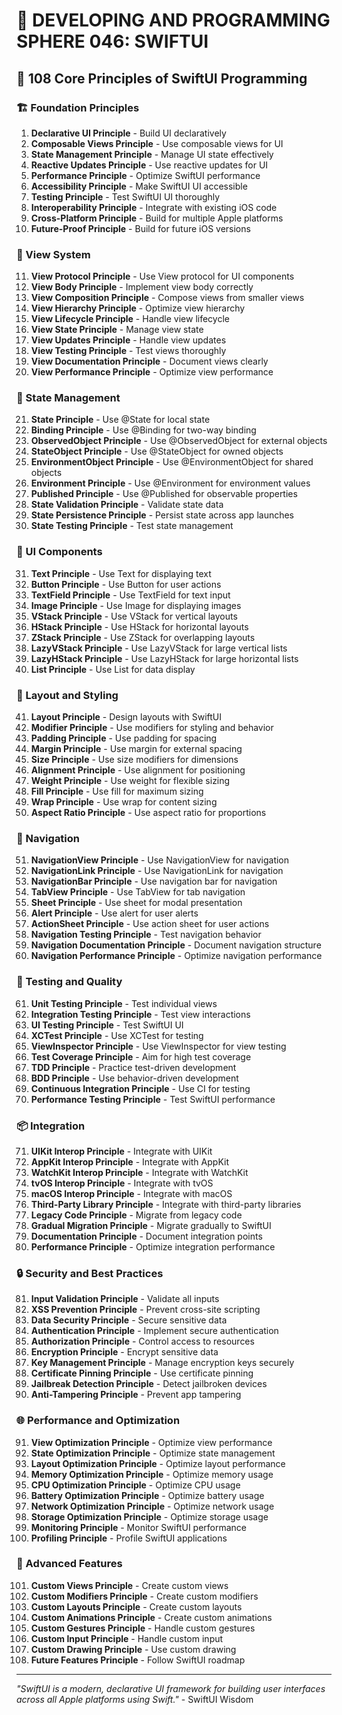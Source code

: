 # 🌟 DEVELOPING AND PROGRAMMING SPHERE 046: SWIFTUI

## 🍎 108 Core Principles of SwiftUI Programming

### 🏗️ Foundation Principles

1. **Declarative UI Principle** - Build UI declaratively
2. **Composable Views Principle** - Use composable views for UI
3. **State Management Principle** - Manage UI state effectively
4. **Reactive Updates Principle** - Use reactive updates for UI
5. **Performance Principle** - Optimize SwiftUI performance
6. **Accessibility Principle** - Make SwiftUI UI accessible
7. **Testing Principle** - Test SwiftUI UI thoroughly
8. **Interoperability Principle** - Integrate with existing iOS code
9. **Cross-Platform Principle** - Build for multiple Apple platforms
10. **Future-Proof Principle** - Build for future iOS versions

### 🎯 View System

11. **View Protocol Principle** - Use View protocol for UI components
12. **View Body Principle** - Implement view body correctly
13. **View Composition Principle** - Compose views from smaller views
14. **View Hierarchy Principle** - Optimize view hierarchy
15. **View Lifecycle Principle** - Handle view lifecycle
16. **View State Principle** - Manage view state
17. **View Updates Principle** - Handle view updates
18. **View Testing Principle** - Test views thoroughly
19. **View Documentation Principle** - Document views clearly
20. **View Performance Principle** - Optimize view performance

### 🧮 State Management

21. **State Principle** - Use @State for local state
22. **Binding Principle** - Use @Binding for two-way binding
23. **ObservedObject Principle** - Use @ObservedObject for external objects
24. **StateObject Principle** - Use @StateObject for owned objects
25. **EnvironmentObject Principle** - Use @EnvironmentObject for shared objects
26. **Environment Principle** - Use @Environment for environment values
27. **Published Principle** - Use @Published for observable properties
28. **State Validation Principle** - Validate state data
29. **State Persistence Principle** - Persist state across app launches
30. **State Testing Principle** - Test state management

### 🎨 UI Components

31. **Text Principle** - Use Text for displaying text
32. **Button Principle** - Use Button for user actions
33. **TextField Principle** - Use TextField for text input
34. **Image Principle** - Use Image for displaying images
35. **VStack Principle** - Use VStack for vertical layouts
36. **HStack Principle** - Use HStack for horizontal layouts
37. **ZStack Principle** - Use ZStack for overlapping layouts
38. **LazyVStack Principle** - Use LazyVStack for large vertical lists
39. **LazyHStack Principle** - Use LazyHStack for large horizontal lists
40. **List Principle** - Use List for data display

### 🔧 Layout and Styling

41. **Layout Principle** - Design layouts with SwiftUI
42. **Modifier Principle** - Use modifiers for styling and behavior
43. **Padding Principle** - Use padding for spacing
44. **Margin Principle** - Use margin for external spacing
45. **Size Principle** - Use size modifiers for dimensions
46. **Alignment Principle** - Use alignment for positioning
47. **Weight Principle** - Use weight for flexible sizing
48. **Fill Principle** - Use fill for maximum sizing
49. **Wrap Principle** - Use wrap for content sizing
50. **Aspect Ratio Principle** - Use aspect ratio for proportions

### 🚀 Navigation

51. **NavigationView Principle** - Use NavigationView for navigation
52. **NavigationLink Principle** - Use NavigationLink for navigation
53. **NavigationBar Principle** - Use navigation bar for navigation
54. **TabView Principle** - Use TabView for tab navigation
55. **Sheet Principle** - Use sheet for modal presentation
56. **Alert Principle** - Use alert for user alerts
57. **ActionSheet Principle** - Use action sheet for user actions
58. **Navigation Testing Principle** - Test navigation behavior
59. **Navigation Documentation Principle** - Document navigation structure
60. **Navigation Performance Principle** - Optimize navigation performance

### 🧪 Testing and Quality

61. **Unit Testing Principle** - Test individual views
62. **Integration Testing Principle** - Test view interactions
63. **UI Testing Principle** - Test SwiftUI UI
64. **XCTest Principle** - Use XCTest for testing
65. **ViewInspector Principle** - Use ViewInspector for view testing
66. **Test Coverage Principle** - Aim for high test coverage
67. **TDD Principle** - Practice test-driven development
68. **BDD Principle** - Use behavior-driven development
69. **Continuous Integration Principle** - Use CI for testing
70. **Performance Testing Principle** - Test SwiftUI performance

### 📦 Integration

71. **UIKit Interop Principle** - Integrate with UIKit
72. **AppKit Interop Principle** - Integrate with AppKit
73. **WatchKit Interop Principle** - Integrate with WatchKit
74. **tvOS Interop Principle** - Integrate with tvOS
75. **macOS Interop Principle** - Integrate with macOS
76. **Third-Party Library Principle** - Integrate with third-party libraries
77. **Legacy Code Principle** - Migrate from legacy code
78. **Gradual Migration Principle** - Migrate gradually to SwiftUI
79. **Documentation Principle** - Document integration points
80. **Performance Principle** - Optimize integration performance

### 🔒 Security and Best Practices

81. **Input Validation Principle** - Validate all inputs
82. **XSS Prevention Principle** - Prevent cross-site scripting
83. **Data Security Principle** - Secure sensitive data
84. **Authentication Principle** - Implement secure authentication
85. **Authorization Principle** - Control access to resources
86. **Encryption Principle** - Encrypt sensitive data
87. **Key Management Principle** - Manage encryption keys securely
88. **Certificate Pinning Principle** - Use certificate pinning
89. **Jailbreak Detection Principle** - Detect jailbroken devices
90. **Anti-Tampering Principle** - Prevent app tampering

### 🌐 Performance and Optimization

91. **View Optimization Principle** - Optimize view performance
92. **State Optimization Principle** - Optimize state management
93. **Layout Optimization Principle** - Optimize layout performance
94. **Memory Optimization Principle** - Optimize memory usage
95. **CPU Optimization Principle** - Optimize CPU usage
96. **Battery Optimization Principle** - Optimize battery usage
97. **Network Optimization Principle** - Optimize network usage
98. **Storage Optimization Principle** - Optimize storage usage
99. **Monitoring Principle** - Monitor SwiftUI performance
100. **Profiling Principle** - Profile SwiftUI applications

### 🚀 Advanced Features

101. **Custom Views Principle** - Create custom views
102. **Custom Modifiers Principle** - Create custom modifiers
103. **Custom Layouts Principle** - Create custom layouts
104. **Custom Animations Principle** - Create custom animations
105. **Custom Gestures Principle** - Handle custom gestures
106. **Custom Input Principle** - Handle custom input
107. **Custom Drawing Principle** - Use custom drawing
108. **Future Features Principle** - Follow SwiftUI roadmap

---

*"SwiftUI is a modern, declarative UI framework for building user interfaces across all Apple platforms using Swift."* - SwiftUI Wisdom
